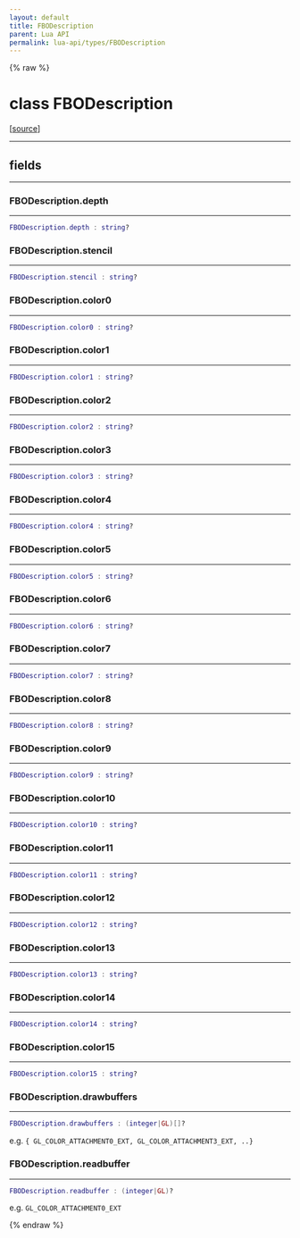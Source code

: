 ```yaml
---
layout: default
title: FBODescription
parent: Lua API
permalink: lua-api/types/FBODescription
---
```


{% raw %}

# class FBODescription





[<a href="https://github.com/beyond-all-reason/RecoilEngine/blob/b29554ca8a91605fa235eafe60ad740783359665/rts/Lua/LuaFBOs.cpp#L443-L465" target="_blank">source</a>]







---



## fields
---

### FBODescription.depth
---
```lua
FBODescription.depth : string?
```










### FBODescription.stencil
---
```lua
FBODescription.stencil : string?
```










### FBODescription.color0
---
```lua
FBODescription.color0 : string?
```










### FBODescription.color1
---
```lua
FBODescription.color1 : string?
```










### FBODescription.color2
---
```lua
FBODescription.color2 : string?
```










### FBODescription.color3
---
```lua
FBODescription.color3 : string?
```










### FBODescription.color4
---
```lua
FBODescription.color4 : string?
```










### FBODescription.color5
---
```lua
FBODescription.color5 : string?
```










### FBODescription.color6
---
```lua
FBODescription.color6 : string?
```










### FBODescription.color7
---
```lua
FBODescription.color7 : string?
```










### FBODescription.color8
---
```lua
FBODescription.color8 : string?
```










### FBODescription.color9
---
```lua
FBODescription.color9 : string?
```










### FBODescription.color10
---
```lua
FBODescription.color10 : string?
```










### FBODescription.color11
---
```lua
FBODescription.color11 : string?
```










### FBODescription.color12
---
```lua
FBODescription.color12 : string?
```










### FBODescription.color13
---
```lua
FBODescription.color13 : string?
```










### FBODescription.color14
---
```lua
FBODescription.color14 : string?
```










### FBODescription.color15
---
```lua
FBODescription.color15 : string?
```










### FBODescription.drawbuffers
---
```lua
FBODescription.drawbuffers : (integer|GL)[]?
```



e.g. `{ GL_COLOR_ATTACHMENT0_EXT, GL_COLOR_ATTACHMENT3_EXT, ..}`








### FBODescription.readbuffer
---
```lua
FBODescription.readbuffer : (integer|GL)?
```



e.g. `GL_COLOR_ATTACHMENT0_EXT`










{% endraw %}